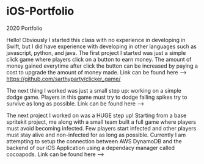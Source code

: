 # iOS-Portfolio
2020 Portfolio

Hello! Obviously I started this class with no experience in developing in Swift, but I did have experience with developing in other languages such as javascript, python, and java. The first project I started was just a simple click game where players click on a button to earn money. The amount of money gained everytime after click the button can be increased by paying a cost to upgrade the amount of money made. Link can be found here --> https://github.com/sarthyparty/clicker_game/

The next thing I worked was just a small step up: working on a simple dodge game. Players in this game must try to dodge falling spikes try to survive as long as possible. Link can be found here --> 

The next project I worked on was a HUGE step up! Starting from a base spritekit project, me along with a small team built a full game where players must avoid becoming infected. Few players start infected and other players must stay alive and non-infected for as long as possible. Currently I am attempting to setup the connection between AWS DynamoDB and the backend of our iOS Application using a dependacy manager called cocoapods. Link can be found here --> 

